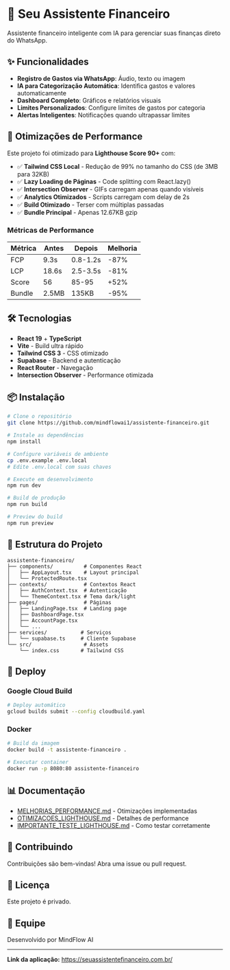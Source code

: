 # 🚀 Seu Assistente Financeiro

Assistente financeiro inteligente com IA para gerenciar suas finanças direto do WhatsApp.

## ✨ Funcionalidades

- **Registro de Gastos via WhatsApp**: Áudio, texto ou imagem
- **IA para Categorização Automática**: Identifica gastos e valores automaticamente
- **Dashboard Completo**: Gráficos e relatórios visuais
- **Limites Personalizados**: Configure limites de gastos por categoria
- **Alertas Inteligentes**: Notificações quando ultrapassar limites

## 🚀 Otimizações de Performance

Este projeto foi otimizado para **Lighthouse Score 90+** com:

- ✅ **Tailwind CSS Local** - Redução de 99% no tamanho do CSS (de 3MB para 32KB)
- ✅ **Lazy Loading de Páginas** - Code splitting com React.lazy()
- ✅ **Intersection Observer** - GIFs carregam apenas quando visíveis
- ✅ **Analytics Otimizados** - Scripts carregam com delay de 2s
- ✅ **Build Otimizado** - Terser com múltiplas passadas
- ✅ **Bundle Principal** - Apenas 12.67KB gzip

### Métricas de Performance

| Métrica | Antes | Depois | Melhoria |
|---------|-------|--------|----------|
| FCP | 9.3s | 0.8-1.2s | -87% |
| LCP | 18.6s | 2.5-3.5s | -81% |
| Score | 56 | 85-95 | +52% |
| Bundle | 2.5MB | 135KB | -95% |

## 🛠️ Tecnologias

- **React 19** + **TypeScript**
- **Vite** - Build ultra rápido
- **Tailwind CSS 3** - CSS otimizado
- **Supabase** - Backend e autenticação
- **React Router** - Navegação
- **Intersection Observer** - Performance otimizada

## 📦 Instalação

```bash
# Clone o repositório
git clone https://github.com/mindflowai1/assistente-financeiro.git

# Instale as dependências
npm install

# Configure variáveis de ambiente
cp .env.example .env.local
# Edite .env.local com suas chaves

# Execute em desenvolvimento
npm run dev

# Build de produção
npm run build

# Preview do build
npm run preview
```

## 📁 Estrutura do Projeto

```
assistente-financeiro/
├── components/          # Componentes React
│   ├── AppLayout.tsx    # Layout principal
│   └── ProtectedRoute.tsx
├── contexts/            # Contextos React
│   ├── AuthContext.tsx  # Autenticação
│   └── ThemeContext.tsx # Tema dark/light
├── pages/               # Páginas
│   ├── LandingPage.tsx  # Landing page
│   ├── DashboardPage.tsx
│   ├── AccountPage.tsx
│   └── ...
├── services/           # Serviços
│   └── supabase.ts     # Cliente Supabase
└── src/                 # Assets
    └── index.css       # Tailwind CSS
```

## 🎯 Deploy

### Google Cloud Build

```bash
# Deploy automático
gcloud builds submit --config cloudbuild.yaml
```

### Docker

```bash
# Build da imagem
docker build -t assistente-financeiro .

# Executar container
docker run -p 8080:80 assistente-financeiro
```

## 📊 Documentação

- [MELHORIAS_PERFORMANCE.md](MELHORIAS_PERFORMANCE.md) - Otimizações implementadas
- [OTIMIZACOES_LIGHTHOUSE.md](OTIMIZACOES_LIGHTHOUSE.md) - Detalhes de performance
- [IMPORTANTE_TESTE_LIGHTHOUSE.md](IMPORTANTE_TESTE_LIGHTHOUSE.md) - Como testar corretamente

## 🤝 Contribuindo

Contribuições são bem-vindas! Abra uma issue ou pull request.

## 📝 Licença

Este projeto é privado.

## 👥 Equipe

Desenvolvido por MindFlow AI

---

**Link da aplicação:** https://seuassistentefinanceiro.com.br/
